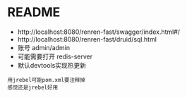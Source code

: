 # README

- http://localhost:8080/renren-fast/swagger/index.html#/
- http://localhost:8080/renren-fast/druid/sql.html
- 账号 admin/admin
- 可能需要打开 redis-server
- 默认devtools实现热更新

```
用jrebel可能pom.xml要注释掉
感觉还是jrebel好用
```
